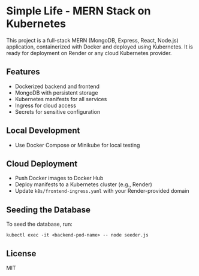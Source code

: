 # Simple Life - MERN Stack on Kubernetes

This project is a full-stack MERN (MongoDB, Express, React, Node.js) application, containerized with Docker and deployed using Kubernetes. It is ready for deployment on Render or any cloud Kubernetes provider.

## Features
- Dockerized backend and frontend
- MongoDB with persistent storage
- Kubernetes manifests for all services
- Ingress for cloud access
- Secrets for sensitive configuration

## Local Development
- Use Docker Compose or Minikube for local testing

## Cloud Deployment
- Push Docker images to Docker Hub
- Deploy manifests to a Kubernetes cluster (e.g., Render)
- Update `k8s/frontend-ingress.yaml` with your Render-provided domain

## Seeding the Database
To seed the database, run:
```
kubectl exec -it <backend-pod-name> -- node seeder.js
```

## License
MIT
